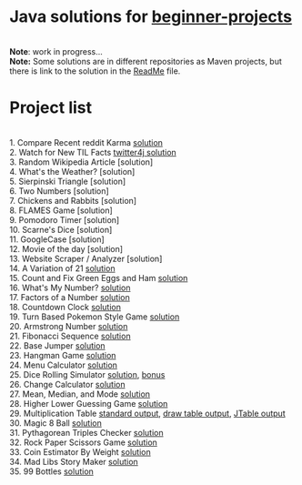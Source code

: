 # Java solutions for [beginner-projects](https://github.com/jorgegonzalez/beginner-projects)
<br><b>Note</b>: work in progress...
<br><b>Note:</b> Some solutions are in different repositories as Maven projects, but there is link to the solution in the [ReadMe](https://github.com/jelenam86/SolutionsBeginnerProjects/blob/master/README.md) file.

# Project list
<br>1. Compare Recent reddit Karma [solution](https://github.com/jelenam86/reddit-user-info)
<br>2. Watch for New TIL Facts [twitter4j solution](https://github.com/jelenam86/basic-twitter-bot)
<br>3. Random Wikipedia Article [solution]
<br>4. What's the Weather? [solution]
<br>5. Sierpinski Triangle [solution]
<br>6. Two Numbers [solution]
<br>7. Chickens and Rabbits [solution]
<br>8. FLAMES Game [solution]
<br>9. Pomodoro Timer [solution]
<br>10. Scarne's Dice [solution]
<br>11. GoogleCase [solution]
<br>12. Movie of the day [solution]
<br>13. Website Scraper / Analyzer [solution]
<br>14. A Variation of 21 [solution](https://github.com/jelenam86/SolutionsBeginnerProjects/tree/master/src/mihajlovic/jelena/blackjack)
<br>15. Count and Fix Green Eggs and Ham [solution](https://github.com/jelenam86/SolutionsBeginnerProjects/blob/master/src/mihajlovic/jelena/GreenEggsAndHam.java)
<br>16. What's My Number? [solution](https://github.com/jelenam86/SolutionsBeginnerProjects/blob/master/src/mihajlovic/jelena/WhatsMyNumber.java)
<br>17. Factors of a Number [solution](https://github.com/jelenam86/SolutionsBeginnerProjects/blob/master/src/mihajlovic/jelena/FactorsOfANumber.java)
<br>18. Countdown Clock [solution](https://github.com/jelenam86/SolutionsBeginnerProjects/blob/master/src/mihajlovic/jelena/CountdownClock.java)
<br>19. Turn Based Pokemon Style Game [solution](https://github.com/jelenam86/SolutionsBeginnerProjects/blob/master/src/mihajlovic/jelena/TurnBasedPokemonStyleGame.java)
<br>20. Armstrong Number [solution](https://github.com/jelenam86/SolutionsBeginnerProjects/blob/master/src/mihajlovic/jelena/ArmstrongNumber.java)
<br>21. Fibonacci Sequence [solution](https://github.com/jelenam86/SolutionsBeginnerProjects/blob/master/src/mihajlovic/jelena/FibonacciSequence.java)
<br>22. Base Jumper [solution](https://github.com/jelenam86/SolutionsBeginnerProjects/blob/master/src/mihajlovic/jelena/BaseJumper.java)
<br>23. Hangman Game [solution](https://github.com/jelenam86/SolutionsBeginnerProjects/tree/master/src/mihajlovic/jelena/hangmanGame)
<br>24. Menu Calculator [solution](https://github.com/jelenam86/SolutionsBeginnerProjects/tree/master/src/mihajlovic/jelena/menuCalculator)
<br>25. Dice Rolling Simulator [solution](https://github.com/jelenam86/SolutionsBeginnerProjects/blob/master/src/mihajlovic/jelena/diceRollingSimulator/DiceRollingSimulator.java), [bonus](https://github.com/jelenam86/SolutionsBeginnerProjects/tree/master/src/mihajlovic/jelena/diceRollingSimulator/bonus)
<br>26. Change Calculator [solution](https://github.com/jelenam86/SolutionsBeginnerProjects/blob/master/src/mihajlovic/jelena/ChangeCalculator.java)
<br>27. Mean, Median, and Mode [solution](https://github.com/jelenam86/SolutionsBeginnerProjects/blob/master/src/mihajlovic/jelena/MeanMedianMode.java)
<br>28. Higher Lower Guessing Game [solution](https://github.com/jelenam86/SolutionsBeginnerProjects/blob/master/src/mihajlovic/jelena/HigherLowerGuessingGame.java)
<br>29. Multiplication Table [standard output](https://github.com/jelenam86/SolutionsBeginnerProjects/blob/master/src/mihajlovic/jelena/multiplicationTable/MultiplicationTable.java), [draw table output](https://github.com/jelenam86/SolutionsBeginnerProjects/blob/master/src/mihajlovic/jelena/multiplicationTable/MultiplicationTable2.java), [JTable output](https://github.com/jelenam86/SolutionsBeginnerProjects/blob/master/src/mihajlovic/jelena/multiplicationTable/MultiplicationTable3.java)
<br>30. Magic 8 Ball [solution](https://github.com/jelenam86/SolutionsBeginnerProjects/blob/master/src/mihajlovic/jelena/Magic8ball.java)
<br>31. Pythagorean Triples Checker [solution](https://github.com/jelenam86/SolutionsBeginnerProjects/blob/master/src/mihajlovic/jelena/PythagoreanTriplesChecker.java)
<br>32. Rock Paper Scissors Game [solution](https://github.com/jelenam86/SolutionsBeginnerProjects/blob/master/src/mihajlovic/jelena/RockPaperScisscors.java)
<br>33. Coin Estimator By Weight [solution](https://github.com/jelenam86/SolutionsBeginnerProjects/blob/master/src/mihajlovic/jelena/CoinEstimatorByWeight.java)
<br>34. Mad Libs Story Maker [solution](https://github.com/jelenam86/SolutionsBeginnerProjects/blob/master/src/mihajlovic/jelena/MadLibs.java)
<br>35. 99 Bottles [solution](https://github.com/jelenam86/SolutionsBeginnerProjects/blob/master/src/mihajlovic/jelena/Bottles99.java)
